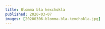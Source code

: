```yaml
---
title: Blomma bla kexchokla
published: 2020-03-07
images: [20200306-blomma-bla-kexchokla.jpg]
---
```

